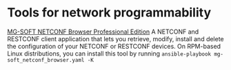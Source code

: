 # Tools for network programmability
[MG-SOFT NETCONF Browser Professional Edition](https://www.mg-soft.si/mgNetConfBrowser.html)
A NETCONF and RESTCONF client application that lets you retrieve, modify, install and delete the configuration of your NETCONF or RESTCONF devices. On RPM-based Linux distributions, you can install this tool by running `ansible-playbook mg-soft_netconf_browser.yaml -K`